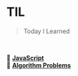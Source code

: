 # TIL
> Today I Learned
<br>

:file_folder: <a href="./JavaScript/javascript.md" style="color:inherit; font-weight:bold;">JavaScript</a><br>
:file_folder: <a href="./AlgorithmProblems/algorithm_problems.md" style="color:inherit; font-weight:bold">Algorithm Problems</a>